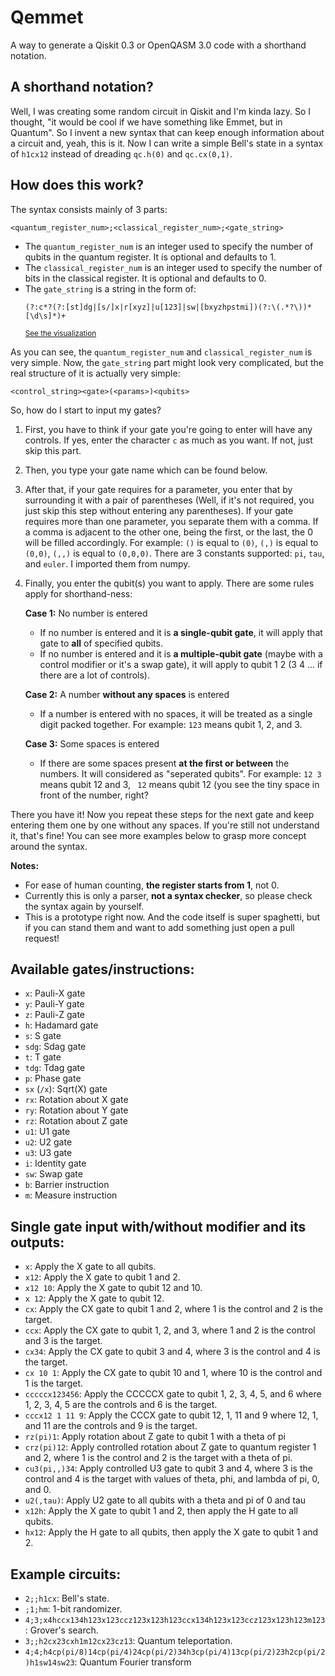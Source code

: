 # Qemmet
A way to generate a Qiskit 0.3 or OpenQASM 3.0 code with a shorthand notation.

## A shorthand notation?
Well, I was creating some random circuit in Qiskit and I'm kinda lazy. So I thought, "it would be cool if we have something like Emmet, but in Quantum". So I invent a new syntax that can keep enough information about a circuit and, yeah, this is it. Now I can write a simple Bell's state in a syntax of `h1cx12` instead of dreading `qc.h(0)` and `qc.cx(0,1)`.
## How does this work?
The syntax consists mainly of 3 parts:

```
<quantum_register_num>;<classical_register_num>;<gate_string>
```

*   The `quantum_register_num` is an integer used to specify the number of qubits in the quantum register. It is optional and defaults to 1.
*   The `classical_register_num` is an integer used to specify the number of bits in the classical register. It is optional and defaults to 0.
*   The `gate_string` is a string in the form of:
    ```
    (?:c*?(?:[st]dg|[s/]x|r[xyz]|u[123]|sw|[bxyzhpstmi])(?:\(.*?\))*[\d\s]*)+
    ```
    <small>[See the visualization](https://regexper.com/#%28%3F%3Ac*%3F%28%3F%3A%5Bst%5Ddg%7C%5Bs%2F%5Dx%7Cr%5Bxyz%5D%7Cu%5B123%5D%7Csw%7C%5Bbxyzhpstmi%5D%29%28%3F%3A%5C%28.*%3F%5C%29%29*%5B%5Cd%5Cs%5D*%29%2B)</small>

As you can see, the `quantum_register_num` and `classical_register_num` is very simple. Now, the `gate_string` part might look very complicated, but the real structure of it is actually very simple:
```
<control_string><gate>(<params>)<qubits>
```

So, how do I start to input my gates?

1.  First, you have to think if your gate you're going to enter will have any controls. If yes, enter the character `c` as much as you want. If not, just skip this part.
2.  Then, you type your gate name which can be found below.
3.  After that, if your gate requires for a parameter, you enter that by surrounding it with a pair of parentheses (Well, if it's not required, you just skip this step without entering any parentheses). If your gate requires more than one parameter, you separate them with a comma. If a comma is adjacent to the other one, being the first, or the last, the 0 will be filled accordingly. For example: `()` is equal to `(0)`, `(,)` is equal to `(0,0)`, `(,,)` is equal to `(0,0,0)`. There are 3 constants supported: `pi`, `tau`, and `euler`. I imported them from numpy.
4.  Finally, you enter the qubit(s) you want to apply. There are some rules apply for shorthand-ness:

    **Case 1:** No number is entered

    *   If no number is entered and it is **a single-qubit gate**, it will apply that gate to **all** of specified qubits.
    *   If no number is entered and it is **a multiple-qubit gate** (maybe with a control modifier or it's a swap gate), it will apply to qubit 1 2 (3 4 ... if there are a lot of controls).

    **Case 2:** A number **without any spaces** is entered

    *   If a number is entered with no spaces, it will be treated as a single digit packed together. For example: `123` means qubit 1, 2, and 3.

    **Case 3:** Some spaces is entered

    *   If there are some spaces present **at the first or between** the numbers. It will considered as "seperated qubits". For example: `12 3` means qubit 12 and 3, ` 12` means qubit 12 (you see the tiny space in front of the number, right?

There you have it! Now you repeat these steps for the next gate and keep entering them one by one without any spaces. If you're still not understand it, that's fine! You can see more examples below to grasp more concept around the syntax.

**Notes:**

*   For ease of human counting, **the register starts from 1**, not 0.
*   Currently this is only a parser, **not a syntax checker**, so please check the syntax again by yourself.
*   This is a prototype right now. And the code itself is super spaghetti, but if you can stand them and want to add something just open a pull request!

## Available gates/instructions:

*   `x`: Pauli-X gate
*   `y`: Pauli-Y gate
*   `z`: Pauli-Z gate
*   `h`: Hadamard gate
*   `s`: S gate
*   `sdg`: Sdag gate
*   `t`: T gate
*   `tdg`: Tdag gate
*   `p`: Phase gate
*   `sx` (`/x`): Sqrt(X) gate
*   `rx`: Rotation about X gate
*   `ry`: Rotation about Y gate
*   `rz`: Rotation about Z gate
*   `u1`: U1 gate
*   `u2`: U2 gate
*   `u3`: U3 gate
*   `i`: Identity gate
*   `sw`: Swap gate
*   `b`: Barrier instruction
*   `m`: Measure instruction

## Single gate input with/without modifier and its outputs:

*   `x`: Apply the X gate to all qubits.
*   `x12`: Apply the X gate to qubit 1 and 2.
*   `x12 10`: Apply the X gate to qubit 12 and 10.
*   `x 12`: Apply the X gate to qubit 12.
*   `cx`: Apply the CX gate to qubit 1 and 2, where 1 is the control and 2 is the target.
*   `ccx`: Apply the CX gate to qubit 1, 2, and 3, where 1 and 2 is the control and 3 is the target.
*   `cx34`: Apply the CX gate to qubit 3 and 4, where 3 is the control and 4 is the target.
*   `cx 10 1`: Apply the CX gate to qubit 10 and 1, where 10 is the control and 1 is the target.
*   `cccccx123456`: Apply the CCCCCX gate to qubit 1, 2, 3, 4, 5, and 6 where 1, 2, 3, 4, 5 are the controls and 6 is the target.
*   `cccx12 1 11 9`: Apply the CCCX gate to qubit 12, 1, 11 and 9 where 12, 1, and 11 are the controls and 9 is the target.
*   `rz(pi)1`: Apply rotation about Z gate to qubit 1 with a theta of pi
*   `crz(pi)12`: Apply controlled rotation about Z gate to quantum register 1 and 2, where 1 is the control and 2 is the target with a theta of pi.
*   `cu3(pi,,)34`: Apply controlled U3 gate to qubit 3 and 4, where 3 is the control and 4 is the target with values of theta, phi, and lambda of pi, 0, and 0\.
*   `u2(,tau)`: Apply U2 gate to all qubits with a theta and pi of 0 and tau
*   `x12h`: Apply the X gate to qubit 1 and 2, then apply the H gate to all qubits.
*   `hx12`: Apply the H gate to all qubits, then apply the X gate to qubit 1 and 2.

## Example circuits:

*   `2;;h1cx`: Bell's state.
*   `;1;hm`: 1-bit randomizer.
*   `4;3;x4hccx134h123x123ccz123x123h123ccx134h123x123ccz123x123h123m123`: Grover's search.
*   `3;;h2cx23cxh1m12cx23cz13`: Quantum teleportation.
*   `4;4;h4cp(pi/8)14cp(pi/4)24cp(pi/2)34h3cp(pi/4)13cp(pi/2)23h2cp(pi/2)h1sw14sw23`: Quantum Fourier transform
